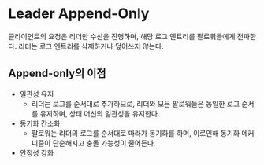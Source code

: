 # Leader Append-Only

클라이언트의 요청은 리더만 수신을 진행하며, 해당 로그 엔트리를 팔로워들에게 전파한다. 리더는 로그 엔트리를 삭제하거나 덮어쓰지 않는다.

## Append-only의 이점

- 일관성 유지
  - 리더는 로그를 순서대로 추가하므로, 리더와 모든 팔로워들은 동일한 로그 순서를 유지하며, 상태 머신의 일관성을 유지한다.
- 동기화 간소화
  - 팔로워는 리더의 로그를 순서대로 따라가 동기화를 하며, 이로인해 동기화 메커니즘이 단순해지고 충돌 가능성이 줄어든다.
- 안정성 강화
